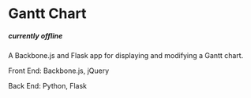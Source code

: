 # Gantt Chart
##### currently offline
A Backbone.js and Flask app for displaying and modifying a Gantt chart. 

Front End: Backbone.js, jQuery

Back End: Python, Flask